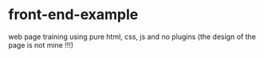# front-end-example
web page training using pure html, css, js and no plugins
(the design of the page is not mine !!!)
